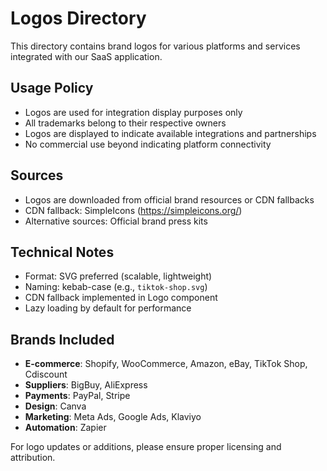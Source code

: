 # Logos Directory

This directory contains brand logos for various platforms and services integrated with our SaaS application.

## Usage Policy

- Logos are used for integration display purposes only
- All trademarks belong to their respective owners
- Logos are displayed to indicate available integrations and partnerships
- No commercial use beyond indicating platform connectivity

## Sources

- Logos are downloaded from official brand resources or CDN fallbacks
- CDN fallback: SimpleIcons (https://simpleicons.org/)
- Alternative sources: Official brand press kits

## Technical Notes

- Format: SVG preferred (scalable, lightweight)
- Naming: kebab-case (e.g., `tiktok-shop.svg`)
- CDN fallback implemented in Logo component
- Lazy loading by default for performance

## Brands Included

- **E-commerce**: Shopify, WooCommerce, Amazon, eBay, TikTok Shop, Cdiscount
- **Suppliers**: BigBuy, AliExpress
- **Payments**: PayPal, Stripe
- **Design**: Canva
- **Marketing**: Meta Ads, Google Ads, Klaviyo
- **Automation**: Zapier

For logo updates or additions, please ensure proper licensing and attribution.